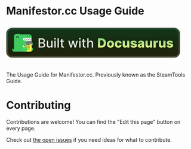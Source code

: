 <h1>

  Manifestor.cc Usage Guide 
  
  <a href="https://docusaurus.io" target="_blank"><img src="https://github.com/PenPow/Badges/raw/refs/heads/main/src/assets/built-with/docusaurus/compact.svg" alt="Built with Docusaurus"></a>
</h1>

The Usage Guide for Manifestor.cc. Previously known as the SteamTools Guide.

# Contributing

Contributions are welcome! You can find the "Edit this page" button on every page.

Check out [the open issues](https://github.com/sobakintech/manifestor.cc-guide/issues?q=sort%3Aupdated-desc+is%3Aissue+is%3Aopen) if you need ideas for what to contribute.